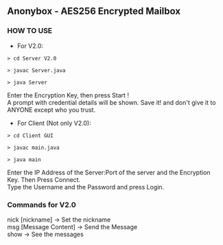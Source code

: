 ## Anonybox - AES256 Encrypted Mailbox

### HOW TO USE

* For V2.0:
 ~~~~
> cd Server V2.0
 ~~~~
 ~~~~
> javac Server.java
 ~~~~
 ~~~~
> java Server
 ~~~~
Enter the Encryption Key, then press Start !<br>
A prompt with credential details will be shown. Save it! and don't give it to ANYONE except who you trust.

* For Client (Not only V2.0):
 ~~~~
> cd Client GUI
 ~~~~
 ~~~~
> javac main.java
 ~~~~
 ~~~~
> java main
 ~~~~
Enter the IP Address of the Server:Port of the server and the Encryption Key. Then Press Connect.<br>
Type the Username and the Password and press Login.<br>
### Commands for V2.0
nick [nickname] -> Set the nickname<br>
msg [Message Content] -> Send the Message<br>
show -> See the messages